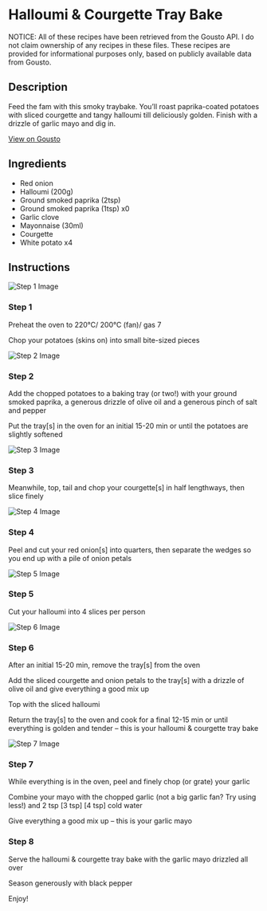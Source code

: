 # Halloumi & Courgette Tray Bake

NOTICE: All of these recipes have been retrieved from the Gousto API. I do not claim ownership of any recipes in these files. These recipes are provided for informational purposes only, based on publicly available data from Gousto.

## Description

Feed the fam with this smoky traybake. You’ll roast paprika-coated potatoes with sliced courgette and tangy halloumi till deliciously golden. Finish with a drizzle of garlic mayo and dig in. 

[View on Gousto](https://www.gousto.co.uk/recipes/cookbook/halloumi-courgette-tray-bake)

## Ingredients

- Red onion
- Halloumi (200g)
- Ground smoked paprika (2tsp)
- Ground smoked paprika (1tsp) x0
- Garlic clove
- Mayonnaise (30ml)
- Courgette
- White potato x4

## Instructions

![Step 1 Image](https://production-media.gousto.co.uk/cms/recipe-step-image/step-1-1679562894230-x200.jpg)

### Step 1

Preheat the oven to 220°C/ 200°C (fan)/ gas 7

Chop your potatoes (skins on) into small bite-sized pieces

![Step 2 Image](https://production-media.gousto.co.uk/cms/recipe-step-image/step-2-1679562897084-x200.jpg)

### Step 2

Add the chopped potatoes to a baking tray (or two!) with your ground smoked paprika, a generous drizzle of olive oil and a generous pinch of salt and pepper

Put the tray[s] in the oven for an initial 15-20 min or until the potatoes are slightly softened

![Step 3 Image](https://production-media.gousto.co.uk/cms/recipe-step-image/step-3-1679562900009-x200.jpg)

### Step 3

Meanwhile, top, tail and chop your courgette[s] in half lengthways, then slice finely

![Step 4 Image](https://production-media.gousto.co.uk/cms/recipe-step-image/step-4-1679562903601-x200.jpg)

### Step 4

Peel and cut your red onion[s] into quarters, then separate the wedges so you end up with a pile of onion petals

![Step 5 Image](https://production-media.gousto.co.uk/cms/recipe-step-image/step-5-1679562906745-x200.jpg)

### Step 5

Cut your halloumi into 4 slices per person

![Step 6 Image](https://production-media.gousto.co.uk/cms/recipe-step-image/step-6-1679562912109-x200.jpg)

### Step 6

After an initial 15-20 min, remove the tray[s] from the oven

Add the sliced courgette and onion petals to the tray[s] with a drizzle of olive oil and give everything a good mix up

Top with the sliced halloumi

Return the tray[s] to the oven and cook for a final 12-15 min or until everything is golden and tender – this is your halloumi & courgette tray bake

![Step 7 Image](https://production-media.gousto.co.uk/cms/recipe-step-image/step-7-1679562915168-x200.jpg)

### Step 7

While everything is in the oven, peel and finely chop (or grate) your garlic

Combine your mayo with the chopped garlic (not a big garlic fan? Try using less!) and 2 tsp <span class="text-purple">[3 tsp]</span> <span class="text-danger">[4 tsp]</span> cold water

Give everything a good mix up – this is your garlic mayo

### Step 8

Serve the halloumi & courgette tray bake with the garlic mayo drizzled all over

Season generously with black pepper

Enjoy!

